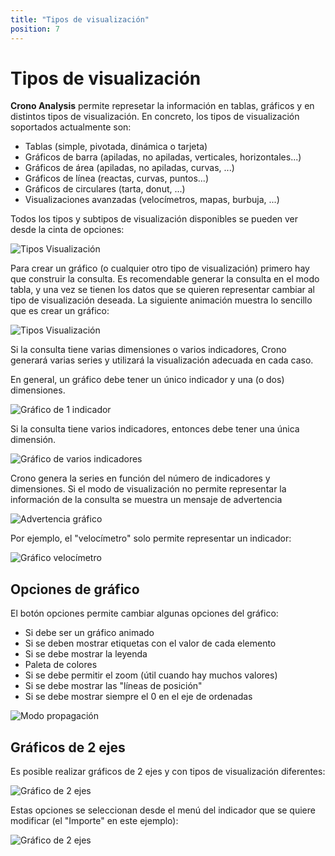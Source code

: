 ```yaml
---
title: "Tipos de visualización"
position: 7
---
```




# Tipos de visualización

**Crono Analysis** permite represetar la información en tablas, gráficos y en distintos tipos de visualización. En concreto, los tipos de visualización soportados actualmente son:


- Tablas (simple, pivotada, dinámica o tarjeta)
- Gráficos de barra (apiladas, no apiladas, verticales, horizontales...)
- Gráficos de área  (apiladas, no apiladas, curvas, ...)
- Gráficos de línea (reactas, curvas, puntos...)
- Gráficos de circulares (tarta, donut, ...)
- Visualizaciones avanzadas (velocímetros, mapas, burbuja, ...)

Todos los tipos y subtipos de visualización disponibles se pueden ver desde la cinta de opciones:

![Tipos Visualización](/images/analysis/TiposVisualizacion.gif)

Para crear un gráfico (o cualquier otro tipo de visualización) primero hay que construir la consulta. Es recomendable generar la consulta en el modo tabla, y una vez se tienen los datos que se quieren representar cambiar al tipo de visualización deseada. La siguiente animación muestra lo sencillo que es crear un gráfico:

![Tipos Visualización](/images/analysis/TiposVisualizacion2.gif)

Si la consulta tiene varias dimensiones o varios indicadores, Crono generará varias series y utilizará la visualización adecuada en cada caso. 

En general, un gráfico debe tener un único indicador y una (o dos) dimensiones. 

![Gráfico de 1 indicador](/images/analysis/Grafico1.png)

Si la consulta tiene varios indicadores, entonces debe tener una única dimensión.

![Gráfico de varios indicadores](/images/analysis/Grafico2.png)

Crono genera la series en función del número de indicadores y dimensiones. Si el modo de visualización no permite representar la información de la consulta se muestra un mensaje de advertencia 

![Advertencia gráfico](/images/analysis/Grafico3.png)

Por ejemplo, el "velocímetro" solo permite representar un indicador:

![Gráfico velocímetro](/images/analysis/Grafico4.png)

## Opciones de gráfico

El botón opciones permite cambiar algunas opciones del gráfico:

- Si debe ser un gráfico animado
- Si se deben mostrar etiquetas con el valor de cada elemento
- Si se debe mostrar la leyenda
- Paleta de colores
- Si se debe permitir el zoom (útil cuando hay muchos valores)
- Si se debe mostrar las "líneas de posición"
- Si se debe mostrar siempre el 0 en el eje de ordenadas 

![Modo propagación](/images/analysis/Grafico5.png)

## Gráficos de 2 ejes

Es posible realizar gráficos de 2 ejes y con tipos de visualización diferentes:

![Gráfico de 2 ejes](/images/analysis/Grafico6.png)

Estas opciones se seleccionan desde el menú del indicador que se quiere modificar (el "Importe" en este ejemplo):

![Gráfico de 2 ejes](/images/analysis/Grafico7.png)

